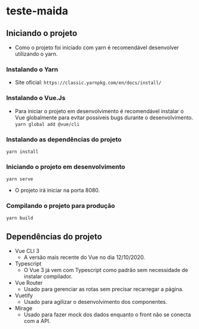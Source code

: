 # teste-maida

## Iniciando o projeto
  - Como o projeto foi iniciado com yarn é recomendável desenvolver utilizando o yarn.

### Instalando o Yarn
  - Site oficial: 
  ``` https://classic.yarnpkg.com/en/docs/install/ ```

### Instalando o Vue.Js
  - Para iniciar o projeto em desenvolvimento é recomendável instalar o Vue globalmente para evitar possíveis bugs durante o desenvolvimento.
  ``` yarn global add @vue/cli ```

### Instalando as dependências do projeto
``` yarn install ```

### Iniciando o projeto em desenvolvimento
``` yarn serve ``` 
- O projeto irá iniciar na porta 8080.

### Compilando o projeto para produção
``` yarn build ```

## Dependências do projeto
  - Vue CLI 3
    - A versão mais recente do Vue no dia 12/10/2020.
  - Typescript
    - O Vue 3 já vem com Typescript como padrão sem necessidade de instalar compilador.
  - Vue Router
    - Usado para gerenciar as rotas sem precisar recarregar a página.
  - Vuetify
    - Usado para agilizar o desenvolvimento dos componentes.
  - Mirage
    - Usado para fazer mock dos dados enquanto o front não se conecta com a API.
